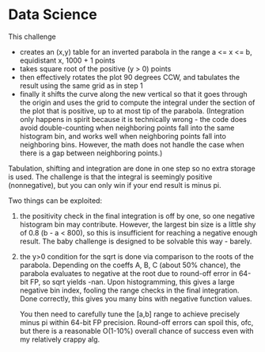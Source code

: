 Data Science
============

This challenge

  - creates an (x,y) table for an inverted parabola in the range a <= x <= b, equidistant x, 1000 + 1 points
  - takes square root of the positive (y > 0) points
  - then effectively rotates the plot 90 degrees CCW, and tabulates the result using the same grid as in step 1
  - finally it shifts the curve along the new vertical so that it goes through the origin and uses the grid
    to compute the integral under the section of the plot that is positive, up to at most tip of the parabola.
    (Integration only happens in spirit because it is technically wrong - the code does avoid double-counting
     when neighboring points fall into the same histogram bin, and works well when neighboring points fall into
     neighboring bins. However, the math does not handle the case when there is a gap between neighboring points.)

Tabulation, shifting and integration are done in one step so no extra storage is used. The challenge is that the
integral is seemingly positive (nonnegative), but you can only win if your end result is minus pi.

Two things can be exploited:

  1) the positivity check in the final integration is off by one, so one negative histogram bin may contribute.
     However, the largest bin size is a little shy of 0.8 (b - a < 800), so this is insufficient for reaching a
     negative enough result. The baby challenge is designed to be solvable this way - barely.

  2) the y>0 condition for the sqrt is done via comparison to the roots of the parabola. Depending on the coeffs 
     A, B, C (about 50% chance), the parabola evaluates to negative at the root due to round-off error in 64-bit
     FP, so sqrt yields -nan. Upon histogramming, this gives a large negative bin index, fooling the range checks
     in the final integration. Done correctly, this gives you many bins with negative function values.

     You then need to carefully tune the [a,b] range to achieve precisely minus pi within 64-bit FP precision.
     Round-off errors can spoil this, ofc, but there is a reasonable O(1-10%) overall chance of success even with
     my relatively crappy alg.
